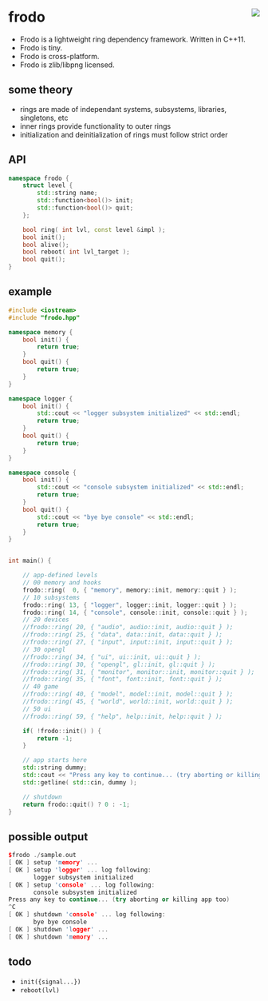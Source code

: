 frodo <a href="https://travis-ci.org/r-lyeh/frodo"><img src="https://api.travis-ci.org/r-lyeh/frodo.svg?branch=master" align="right" /></a>
=====

- Frodo is a lightweight ring dependency framework. Written in C++11.
- Frodo is tiny.
- Frodo is cross-platform.
- Frodo is zlib/libpng licensed.

## some theory
- rings are made of independant systems, subsystems, libraries, singletons, etc
- inner rings provide functionality to outer rings
- initialization and deinitialization of rings must follow strict order

## API
```c++
namespace frodo {
    struct level {
    	std::string name;
        std::function<bool()> init;
        std::function<bool()> quit;
    };

    bool ring( int lvl, const level &impl );
    bool init();
    bool alive();
    bool reboot( int lvl_target );
    bool quit();
}
```

## example
```c++
#include <iostream>
#include "frodo.hpp"

namespace memory {
    bool init() {
        return true;
    }
    bool quit() {
        return true;
    }
}

namespace logger {
    bool init() {
        std::cout << "logger subsystem initialized" << std::endl;
        return true;
    }
    bool quit() {
        return true;
    }
}

namespace console {
    bool init() {
        std::cout << "console subsystem initialized" << std::endl;
        return true;
    }
    bool quit() {
        std::cout << "bye bye console" << std::endl;
        return true;
    }
}


int main() {

    // app-defined levels
    // 00 memory and hooks
    frodo::ring(  0, { "memory", memory::init, memory::quit } );
    // 10 subsystems
    frodo::ring( 13, { "logger", logger::init, logger::quit } );
    frodo::ring( 14, { "console", console::init, console::quit } );
    // 20 devices
    //frodo::ring( 20, { "audio", audio::init, audio::quit } );
    //frodo::ring( 25, { "data", data::init, data::quit } );
    //frodo::ring( 27, { "input", input::init, input::quit } );
    // 30 opengl
    //frodo::ring( 34, { "ui", ui::init, ui::quit } );
    //frodo::ring( 30, { "opengl", gl::init, gl::quit } );
    //frodo::ring( 31, { "monitor", monitor::init, monitor::quit } );
    //frodo::ring( 35, { "font", font::init, font::quit } );
    // 40 game
    //frodo::ring( 40, { "model", model::init, model::quit } );
    //frodo::ring( 45, { "world", world::init, world::quit } );
    // 50 ui
    //frodo::ring( 59, { "help", help::init, help::quit } );

    if( !frodo::init() ) {
        return -1;
    }

    // app starts here
    std::string dummy;
    std::cout << "Press any key to continue... (try aborting or killing app too)" << std::endl;
    std::getline( std::cin, dummy );

    // shutdown
    return frodo::quit() ? 0 : -1;
}
```

## possible output
```c++
$frodo ./sample.out
[ OK ] setup 'memory' ...
[ OK ] setup 'logger' ... log following:
       logger subsystem initialized
[ OK ] setup 'console' ... log following:
       console subsystem initialized
Press any key to continue... (try aborting or killing app too)
^C
[ OK ] shutdown 'console' ... log following:
       bye bye console
[ OK ] shutdown 'logger' ...
[ OK ] shutdown 'memory' ...
```

## todo
- `init({signal...})`
- `reboot(lvl)`

